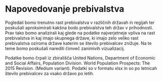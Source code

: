 # Napovedovanje prebivalstva

Pogledali bomo trenutno rast prebivalstva v različnih državah in regijah ter poskušali aproksimirati kakšna bodo prebivalstva teh držav v prihodnosti. Prav tako bomo analizirali kaj glede na podatke najverjetneje vpliva na rast prebivalstva in kaj imajo skupnega države, ki imajo zelo veliko rast prebivalstva oziroma države katerim se število prebivalcev znižuje. Na te teme bomo poskušali narediti čimveč zanimivih vizualizacij.

Podatke bomo črpali iz zbirališča United Nations, Department of Economic and Social Affairs, Population Division. World Population Prospects: The 2015 Revision. (Medium variant).
Podatki so v formatu xlsx in so po letnicah število prebivalcev za vsako državo po letih.